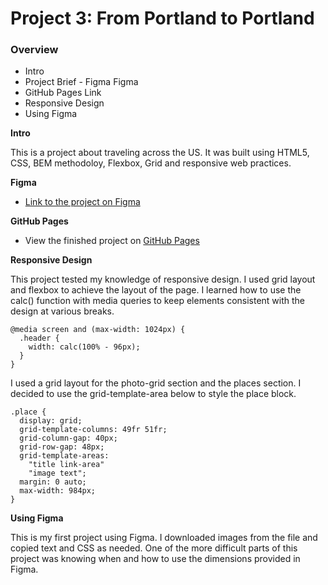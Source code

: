 # Project 3: From Portland to Portland

### Overview
* Intro
* Project Brief - Figma Figma 
* GitHub Pages Link
* Responsive Design
* Using Figma

**Intro**

This is a project about traveling across the US. It was built using HTML5, CSS, BEM methodoloy, Flexbox, Grid and responsive web practices. 

**Figma**

* [Link to the project on Figma](https://www.figma.com/file/AtbNbstbxWPcMqvF061V0R/Sprint-3%3A-From-Portland-to-Portland-%7C-desktop-%2B-mobile?node-id=0%3A1)

**GitHub Pages**

* View the finished project on [GitHub Pages](https://edisonsc.github.io/web_project_3/index.html)

**Responsive Design**

This project tested my knowledge of responsive design. I used grid layout and flexbox to achieve the layout of the page. I learned how to use the calc() function with media queries to keep elements consistent with the design at various breaks. 

```
@media screen and (max-width: 1024px) {
  .header {
    width: calc(100% - 96px);
  }
}

```

I used a grid layout for the photo-grid section and the places section. I decided to use the grid-template-area below to style the place block. 

```
.place {
  display: grid;
  grid-template-columns: 49fr 51fr;
  grid-column-gap: 40px;
  grid-row-gap: 48px;
  grid-template-areas:
    "title link-area"
    "image text";
  margin: 0 auto;
  max-width: 984px;
}
```

**Using Figma**

This is my first project using Figma. I downloaded images from the file and copied text and CSS as needed. One of the more difficult parts of this project was knowing when and how to use the dimensions provided in Figma. 
